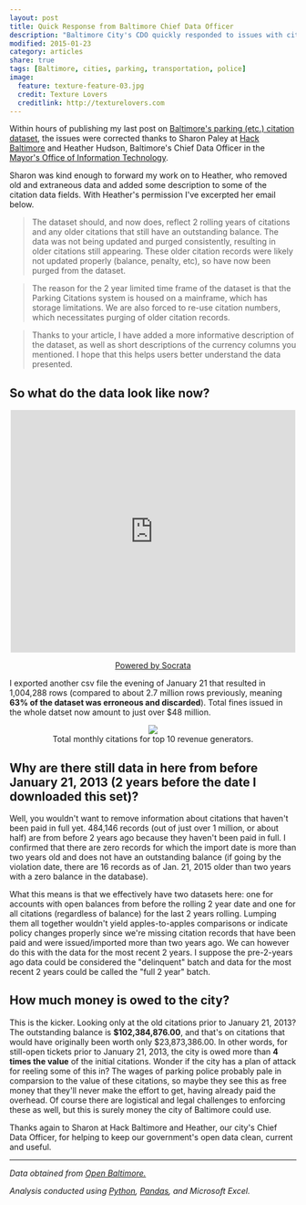 ```yaml
---
layout: post
title: Quick Response from Baltimore Chief Data Officer
description: "Baltimore City's CDO quickly responded to issues with citation data."
modified: 2015-01-23
category: articles
share: true
tags: [Baltimore, cities, parking, transportation, police]
image:
  feature: texture-feature-03.jpg
  credit: Texture Lovers
  creditlink: http://texturelovers.com
---
```


Within hours of publishing my last post on <a href='{{ site.url }}/articles/Baltimores-Lost-Traffic-Camera-Revenue/'>Baltimore's parking (etc.) citation dataset</a>, the issues were corrected thanks to Sharon Paley at <a href='http://www.hackbaltimore.org'>Hack Baltimore</a> and Heather Hudson, Baltimore's Chief Data Officer in the <a href='http://moit.baltimorecity.gov/Home.aspx'>Mayor's Office of Information Technology</a>.

Sharon was kind enough to forward my work on to Heather, who removed old and extraneous data and added some description to some of the citation data fields.  With Heather's permission I've excerpted her email below.

> The dataset should, and now does, reflect 2 rolling years of citations and any older citations that still have an outstanding balance. The data was not being updated and purged consistently, resulting in older citations still appearing. These older citation records were likely not updated properly (balance, penalty, etc), so have now been purged from the dataset.

> The reason for the 2 year  limited time frame of the dataset is that the Parking Citations system is housed on a mainframe, which has storage limitations. We are also forced to re-use citation numbers, which necessitates purging of older citation records.

> Thanks to your article, I have added a more informative description of the dataset, as well as short descriptions of the currency columns you mentioned. I hope that this helps users better understand the data presented.


## So what do the data look like now?  

<center>
<div><iframe width="500px" title="Parking Citations" height="425px" src="https://data.baltimorecity.gov/w/n4ma-fj3m/ta62-x9wp?cur=i5SwBTR0Hvd&from=root" frameborder="0" scrolling="no"><a href="https://data.baltimorecity.gov/Transportation/Parking-Citations/n4ma-fj3m" title="Parking Citations" target="_blank">Parking Citations</a></iframe><p><a href="http://www.socrata.com/" target="_blank">Powered by Socrata</a></p></div>
</center>

I exported another csv file the evening of January 21 that resulted in 1,004,288 rows (compared to about 2.7 million rows previously, meaning **63% of the dataset was erroneous and discarded**).  Total fines issued in the whole datset now amount to just over $48 million.  

<center>
<figure>
  <a href='{{ site.url }}/images/2015-01/Top10_Monthly_Citation_TS_NEW_2015-01-21.png'><img src='{{ site.url }}/images/2015-01/Top10_Monthly_Citation_TS_NEW_2015-01-21.png'></a>
  <figcaption>Total monthly citations for top 10 revenue generators.</figcaption>
</figure>
</center>

## Why are there still data in here from before January 21, 2013 (2 years before the date I downloaded this set)?  

Well, you wouldn't want to remove information about citations that haven't been paid in full yet.  484,146 records (out of just over 1 million, or about half) are from before 2 years ago because they haven't been paid in full.  I confirmed that there are zero records for which the import date is more than two years old and does not have an outstanding balance (if going by the violation date, there are 16 records as of Jan. 21, 2015 older than two years with a zero balance in the database).  

What this means is that we effectively have two datasets here: one for accounts with open balances from before the rolling 2 year date and one for all citations (regardless of balance) for the last 2 years rolling.  Lumping them all together wouldn't yield apples-to-apples comparisons or indicate policy changes properly since we're missing citation records that have been paid and were issued/imported more than two years ago.  We can however do this with the data for the most recent 2 years.  I suppose the pre-2-years ago data could be considered the "delinquent" batch and data for the most recent 2 years could be called the "full 2 year" batch.

## How much money is owed to the city?

This is the kicker.  Looking only at the old citations prior to January 21, 2013?  The outstanding balance is **$102,384,876.00**, and that's on citations that would have originally been worth only $23,873,386.00.  In other words, for still-open tickets prior to January 21, 2013, the city is owed more than **4 times the value** of the initial citations.  Wonder if the city has a plan of attack for reeling some of this in?  The wages of parking police probably pale in comparsion to the value of these citations, so maybe they see this as free money that they'll never make the effort to get, having already paid the overhead. Of course there are logistical and legal challenges to enforcing these as well, but this is surely money the city of Baltimore could use.

Thanks again to Sharon at Hack Baltimore and Heather, our city's Chief Data Officer, for helping to keep our government's open data clean, current and useful.

---
*Data obtained from <a href='http://data.baltimorecity.gov/'>Open Baltimore.</a>*

*Analysis conducted using <a href='http://www.python.org'>Python</a>, <a href='http://pandas.pydata.org'>Pandas</a>, and Microsoft Excel.*

